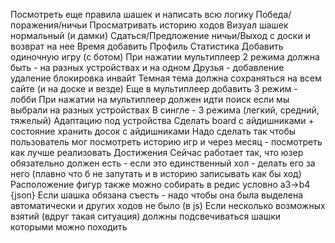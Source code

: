 Посмотреть еще правила шашек и написать всю логику
Победа/поражения/ничьи
Просматривать историю ходов
Визуал шашек нормальный (и дамки)
Сдаться/Предложение ничьи/Выход с доски и возврат на нее
Время добавить
Профиль
Статистика
Добавить одиночную игру (с ботом)
При нажатии мультиплеер 2 режима должна быть - на разных устройствах и на одном
Друзья - добавление удаление блокировка инвайт
Темная тема должна сохраняться на всем сайте (и на доске и везде)
Еще в мультиплеер добавить 3 режим - лобби
При нажатии на мультиплеер должен идти поиск если мы выбрали на разных устройствах
В сингле - 3 режима (легкий, средний, тяжелый)
Адаптацию под устройства
Сделать board с айдишниками + состояние хранить досок с айдишниками
Надо сделать так чтобы пользователь мог посмотреть историю игр и через месяц - посмотреть как лучше реализовать
Достижения
Сейчас работает так, что юзер обязательно должен есть - если это единственный хол - делать его за него (плавно что б не запутать и в историю записывать как бы ход)
Расположение фигур также можно собирать в редис условно a3->b4 {json}
Если шашка обязана съесть - надо чтобы она была выделена автоматически и других ходов не было (в js)
Если несколько возможных взятий (вдруг такая ситуация) должны подсвечиваться шашки которыми можно походить